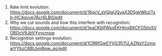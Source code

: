 1. Rate limit evolution: https://docs.google.com/document/d/16qcV_sVQjgUQyaX3D5gkWkziTxb-HC4qvvp7Acr6LB0/edit
2. Why we cut sounds and how this interfere with recognition: https://docs.google.com/document/d/1eaCKblfWsqEKHtnx8XCFO5tixSVOBDcV9JbVYyycmsw 
3. Recognition settings evolution: https://docs.google.com/document/d/1CRRfGwEYVG3fI7U_AZNsY2zmoaiYYbzC6BLbmBqw_qo/edit